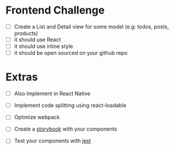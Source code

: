 # Frontend Challenge

- [ ] Create a List and Detail view for some model (e.g: todos, posts, products)
- [ ] it should use React
- [ ] it should use inline style
- [ ] it should be open sourced on your github repo

# Extras
- [ ] Also Implement in React Native
- [ ] Implement code splitting using react-loadable
- [ ] Optimize webpack
- [ ] Create a [storybook] with your components
- [ ] Test your components with [jest]


[storybook]: https://github.com/storybooks/storybook
[jest]: https://jest-everywhere.now.sh
